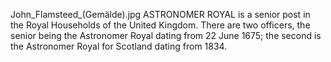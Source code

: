 John_Flamsteed_(Gemälde).jpg ASTRONOMER ROYAL is a senior post in the Royal Households of the United Kingdom. There are two officers, the senior being the Astronomer Royal dating from 22 June 1675; the second is the Astronomer Royal for Scotland dating from 1834.
